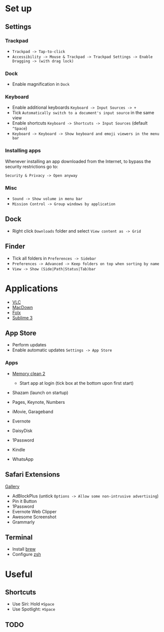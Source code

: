 # Set up

## Settings

### Trackpad

* `Trackpad -> Tap-to-click`
* `Accessibility -> Mouse & Trackpad -> Trackpad Settings -> Enable Dragging -> (with drag lock)`

### Dock

* Enable magnification in `Dock`

### Keyboard

* Enable additional keyboards `Keyboard -> Input Sources -> +`
* Tick `Automatically switch to a document's input source` in the same view
* Enable shortcuts `Keyboard -> Shortcuts -> Input Sources` (default `^Space`)
* `Keyboard -> Keyboard -> Show keyboard and emoji viewers in the menu bar`

### Installing apps

Whenever installing an app downloaded from the Internet, to bypass the security restrictions go to:

`Security & Privacy -> Open anyway`

### Misc

* `Sound -> Show volume in menu bar`
* `Mission Control -> Group windows by application`

## Dock

* Right click `Downloads` folder and select `View content as -> Grid`

## Finder

* Tick all folders in `Preferences -> Sidebar`
* `Preferences -> Advanced -> Keep folders on top when sorting by name`
* `View -> Show (Side|Path|Status|Tab)bar`

# Applications

* [VLC](http://www.videolan.org)
* [MacDown](https://macdown.uranusjr.com)
* [Folx](https://mac.eltima.com/folx-download.html)
* [Sublime 3](https://www.sublimetext.com)

## App Store

* Perform updates
* Enable automatic updates `Settings -> App Store`

### Apps

* [Memory clean 2](https://itunes.apple.com/gb/app/memory-clean-2-monitor-and-free-up-memory/id1114591412?mt=12)
  * Start app at login (tick box at the bottom upon first start)

* Shazam (launch on startup)
* Pages, Keynote, Numbers
* iMovie, Garageband
* Evernote
* DaisyDisk
* 1Password
* Kindle
* WhatsApp

## Safari Extensions

[Gallery](https://safari-extensions.apple.com)

* AdBlockPlus (untick `Options -> Allow some non-intrusive advertising`)
* Pin it Button
* 1Password
* Evernote Web Clipper
* Awesome Screenshot
* Grammarly

## Terminal

* Install [brew](brew.sh)
* Configure [zsh](http://sourabhbajaj.com/mac-setup/iTerm/zsh.html)

# Useful
## Shortcuts
* Use Siri: Hold `⌘Space`
* Use Spotlight: `⌘Space`

## TODO
